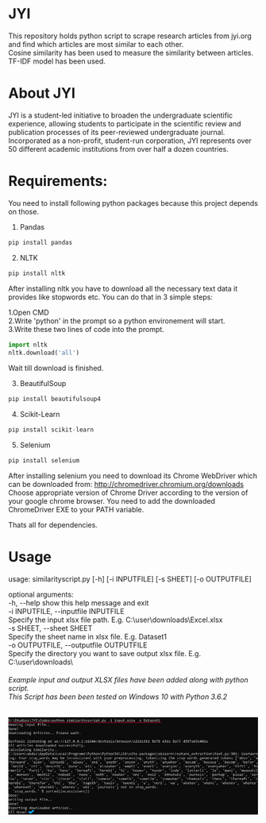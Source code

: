 # JYI

This repository holds python script to scrape research articles from jyi.org and find which articles are most similar to each other. <br/>
Cosine similarity has been used to measure the similarity between articles. TF-IDF model has been used. 

# About JYI

JYI is a student-led initiative to broaden the undergraduate scientific experience, allowing students to participate in the scientific review and publication processes of its peer-reviewed undergraduate journal. Incorporated as a non-profit, student-run corporation, JYI represents over 50 different academic institutions from over half a dozen countries.

# Requirements:
You need to install following python packages because this project depends on those. 

 1. Pandas
```python
pip install pandas
```
 2. NLTK 
```python
pip install nltk
```
After installing nltk you have to download all the necessary text data it provides like stopwords etc.
You can do that in 3 simple steps:

1.Open CMD <br/>
2.Write 'python' in the prompt so a python environement will start. <br/>
3.Write these two lines of code into the prompt. 

```python
import nltk
nltk.download('all')
```
Wait till download is finished.

 3. BeautifulSoup
```python
pip install beautifulsoup4
```
 4. Scikit-Learn
```python
pip install scikit-learn
```
 5. Selenium
```python
pip install selenium
```
After installing selenium you need to download its Chrome WebDriver which can be downloaded from:
http://chromedriver.chromium.org/downloads
Choose appropriate version of Chrome Driver according to the version of your google chrome browser. 
You need to add the downloaded ChromeDriver EXE to your PATH variable. 

Thats all for dependencies.

# Usage

usage: similarityscript.py [-h] [-i INPUTFILE] [-s SHEET] [-o OUTPUTFILE]

optional arguments: <br/> -h, --help show this help message and exit <br/> -i INPUTFILE, --inputfile INPUTFILE <br/> Specify the input xlsx file path. E.g. C:\user\downloads\Excel.xlsx <br/> -s SHEET, --sheet SHEET <br/> Specify the sheet name in xlsx file. E.g. Dataset1  <br/> -o OUTPUTFILE, --outputfile OUTPUTFILE <br/> Specify the directory you want to save output xlsx file. E.g. C:\user\downloads\


###### Example input and output XLSX files have been added along with python script. <br/> This Script has been been tested on Windows 10 with Python 3.6.2 


![](img/Example%20Usage.jpg)



